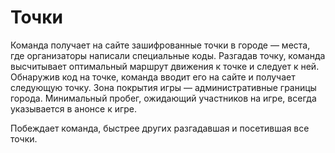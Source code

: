 # Точки

Команда получает на сайте зашифрованные точки в городе — места, где организаторы написали специальные коды. Разгадав точку, команда высчитывает оптимальный маршрут движения к точке и следует к ней. Обнаружив код на точке, команда вводит его на сайте и получает следующую точку. Зона покрытия игры — административные границы города. Минимальный пробег, ожидающий участников на игре, всегда указывается в анонсе к игре.

Побеждает команда, быстрее других разгадавшая и посетившая все точки.